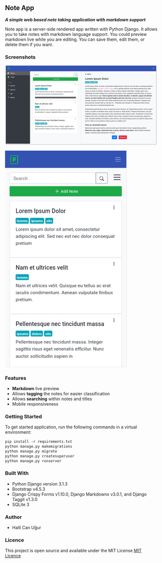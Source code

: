 ## Note App

***A simple web based note taking application with markdown support***

Note app is a server-side rendered app written with Python Django. It allows you to take notes
with markdown language support. You could preview markdown live while you are editing. You can save them,
edit them, or delete them if you want.

### Screenshots

![App page](/assets/notes_app.png)

![Mobile_app page](/assets/notes_app_mobile.png)

### Features


* **Markdown** live preview
* Allows **tagging** the notes for easier classification
* Allows **searching** within notes and titles 
* Mobile responsiveness

### Getting Started

To get started application, run the following commands in a virtual environment:

```
pip install -r requirements.txt
python manage.py makemigrations
python manage.py migrate
python manage.py createsuperuser
python manage.py runserver
```

### Built With

* Python Django version 3.1.3 
* Bootstrap v4.5.3
* Django Crispy Forms v1.10.0, Django Markdownx v3.0.1, and Django Taggit v1.3.0
* SQLite 3

### Author

* Halil Can Uğur

### Licence

This project is open source and available under the MIT License [MIT Licence](https://github.com/hcugur/notes-app/blob/main/LICENSE)
